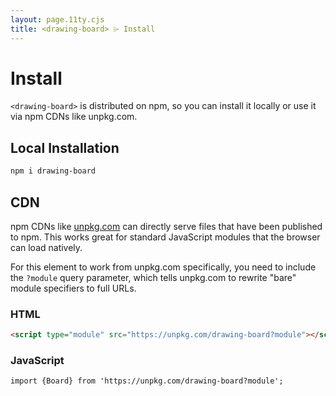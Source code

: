 ```yaml
---
layout: page.11ty.cjs
title: <drawing-board> ⌲ Install
---
```


# Install

`<drawing-board>` is distributed on npm, so you can install it locally or use it via npm CDNs like unpkg.com.

## Local Installation

```bash
npm i drawing-board
```

## CDN

npm CDNs like [unpkg.com]() can directly serve files that have been published to npm. This works great for standard JavaScript modules that the browser can load natively.

For this element to work from unpkg.com specifically, you need to include the `?module` query parameter, which tells unpkg.com to rewrite "bare" module specifiers to full URLs.

### HTML

```html
<script type="module" src="https://unpkg.com/drawing-board?module"></script>
```

### JavaScript

```html
import {Board} from 'https://unpkg.com/drawing-board?module';
```
